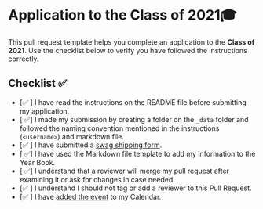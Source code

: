 # Application to the Class of 2021🎓

This pull request template helps you complete an application to the **Class of 2021**. Use the checklist below to verify you have followed the instructions correctly.

## Checklist ✅

- [✅ ] I have read the instructions on the README file before submitting my application.
- [ ✅] I made my submission by creating a folder on the `_data` folder and followed the naming convention mentioned in the instructions (`<username>`) and markdown file.
- [✅ ] I have submitted a [swag shipping form](https://airtable.com/shrM5IigBuRFaj33H).
- [ ✅] I have used the Markdown file template to add my information to the Year Book.
- [ ✅] I understand that a reviewer will merge my pull request after examining it or ask for changes in case needed.
- [✅ ] I understand I should not tag or add a reviewer to this Pull Request.
- [✅ ] I have [added the event](http://www.google.com/calendar/event?action=TEMPLATE&dates=20210605T160000Z%2F20210605T173000Z&text=GitHub%20Graduation%20%F0%9F%8E%93&location=https%3A%2F%2Fwww.twitch.tv%2Fgithubeducation&details=) to my Calendar.
